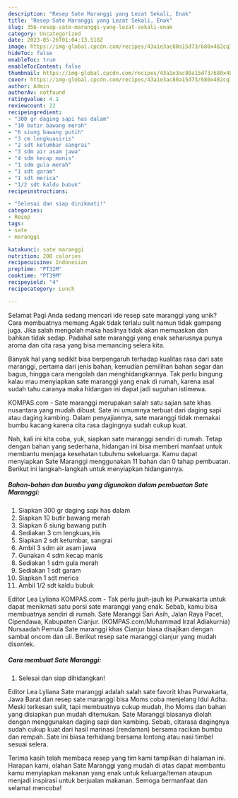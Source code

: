 ```yaml
---
description: "Resep Sate Maranggi yang Lezat Sekali, Enak"
title: "Resep Sate Maranggi yang Lezat Sekali, Enak"
slug: 356-resep-sate-maranggi-yang-lezat-sekali-enak
category: Uncategorized
date: 2023-05-26T01:04:13.518Z
image: https://img-global.cpcdn.com/recipes/43a1e3ac80a15d73/680x482cq70/sate-maranggi-foto-resep-utama.jpg
hideToc: false
enableToc: true
enableTocContent: false
thumbnail: https://img-global.cpcdn.com/recipes/43a1e3ac80a15d73/680x482cq70/sate-maranggi-foto-resep-utama.jpg
cover: https://img-global.cpcdn.com/recipes/43a1e3ac80a15d73/680x482cq70/sate-maranggi-foto-resep-utama.jpg
author: Admin
authorAv: notfound
ratingvalue: 4.1
reviewcount: 22
recipeingredient:
- "300 gr daging sapi has dalam"
- "10 butir bawang merah"
- "6 siung bawang putih"
- "3 cm lengkuasiris"
- "2 sdt ketumbar sangrai"
- "3 sdm air asam jawa"
- "4 sdm kecap manis"
- "1 sdm gula merah"
- "1 sdt garam"
- "1 sdt merica"
- "1/2 sdt kaldu bubuk"
recipeinstructions:

- "Selesai dan siap dinikmati!"
categories:
- Resep
tags:
- sate
- maranggi

katakunci: sate maranggi 
nutrition: 208 calories
recipecuisine: Indonesian
preptime: "PT32M"
cooktime: "PT39M"
recipeyield: "4"
recipecategory: Lunch

---
```



Selamat Pagi Anda sedang mencari ide resep sate maranggi yang unik? Cara membuatnya memang Agak tidak terlalu sulit namun tidak gampang juga. Jika salah mengolah maka hasilnya tidak akan memuaskan dan bahkan tidak sedap. Padahal sate maranggi yang enak seharusnya punya aroma dan cita rasa yang bisa memancing selera kita.


Banyak hal yang sedikit bisa berpengaruh terhadap kualitas rasa dari sate maranggi, pertama dari jenis bahan, kemudian pemilihan bahan segar dan bagus, hingga cara mengolah dan menghidangkannya. Tak perlu bingung kalau mau menyiapkan sate maranggi yang enak di rumah, karena asal sudah tahu caranya maka hidangan ini dapat jadi suguhan istimewa.

KOMPAS.com - Sate maranggi merupakan salah satu sajian sate khas nusantara yang mudah dibuat. Sate ini umumnya terbuat dari daging sapi atau daging kambing. Dalam penyajiannya, sate maranggi tidak memakai bumbu kacang karena cita rasa dagingnya sudah cukup kuat.


Nah, kali ini kita coba, yuk, siapkan sate maranggi sendiri di rumah. Tetap dengan bahan yang sederhana, hidangan ini bisa memberi manfaat untuk membantu menjaga kesehatan tubuhmu sekeluarga. Kamu dapat menyiapkan Sate Maranggi menggunakan 11 bahan dan 0 tahap pembuatan. Berikut ini langkah-langkah untuk menyiapkan hidangannya.

<!--inarticleads1-->

##### Bahan-bahan dan bumbu yang digunakan dalam pembuatan Sate Maranggi:

1. Siapkan 300 gr daging sapi has dalam
1. Siapkan 10 butir bawang merah
1. Siapkan 6 siung bawang putih
1. Sediakan 3 cm lengkuas,iris
1. Siapkan 2 sdt ketumbar, sangrai
1. Ambil 3 sdm air asam jawa
1. Gunakan 4 sdm kecap manis
1. Sediakan 1 sdm gula merah
1. Sediakan 1 sdt garam
1. Siapkan 1 sdt merica
1. Ambil 1/2 sdt kaldu bubuk


Editor Lea Lyliana KOMPAS.com - Tak perlu jauh-jauh ke Purwakarta untuk dapat menikmati satu porsi sate maranggi yang enak. Sebab, kamu bisa membuatnya sendiri di rumah. Sate Maranggi Sari Asih, Jalan Raya Pacet, Cipendawa, Kabupaten Cianjur. (KOMPAS.com/Muhammad Irzal Adiakurnia) Nursaadah Pemula Sate maranggi khas Cianjur biasa disajikan dengan sambal oncom dan uli. Berikut resep sate maranggi cianjur yang mudah disontek. 

<!--inarticleads2-->

##### Cara membuat Sate Maranggi:


1. Selesai dan siap dihidangkan!

Editor Lea Lyliana Sate maranggi adalah salah sate favorit khas Purwakarta, Jawa Barat dan resep sate maranggi bisa Moms coba menjelang Idul Adha. Meski terkesan sulit, tapi membuatnya cukup mudah, lho Moms dan bahan yang disiapkan pun mudah ditemukan. Sate Maranggi biasanya diolah dengan menggunakan daging sapi dan kambing. Sebab, citarasa dagingnya sudah cukup kuat dari hasil marinasi (rendaman) bersama racikan bumbu dan rempah. Sate ini biasa terhidang bersama lontong atau nasi timbel sesuai selera. 

Terima kasih telah membaca resep yang tim kami tampilkan di halaman ini. Harapan kami, olahan Sate Maranggi yang mudah di atas dapat membantu kamu menyiapkan makanan yang enak untuk keluarga/teman ataupun menjadi inspirasi untuk berjualan makanan. Semoga bermanfaat dan selamat mencoba!
